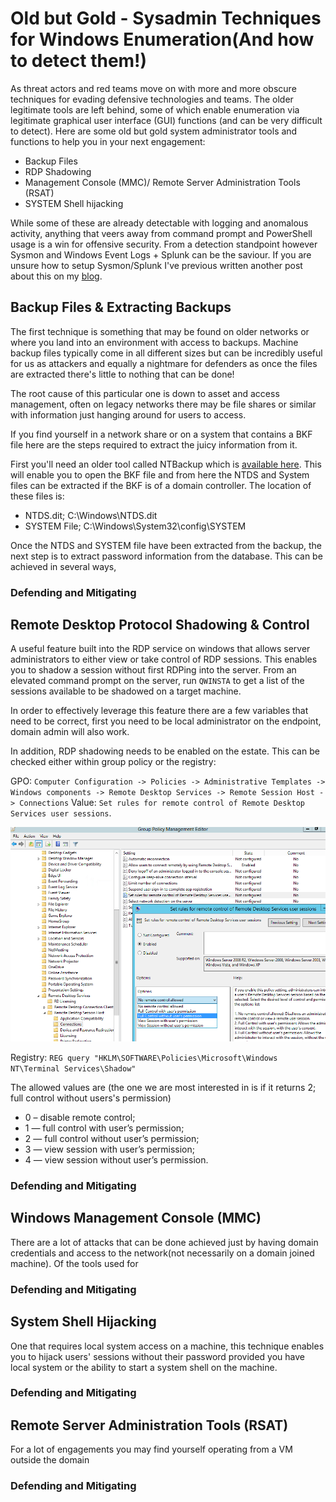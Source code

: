 # Old but Gold - Sysadmin Techniques for Windows Enumeration(And how to detect them!)
As threat actors and red teams move on with more and more obscure techniques for evading defensive technologies and teams. The older legitimate tools are left behind, some of which enable enumeration via legitimate graphical user interface (GUI) functions (and can be very difficult to detect). Here are some old but gold system administrator tools and functions to help you in your next engagement:

- Backup Files
- RDP Shadowing 
- Management Console (MMC)/ Remote Server Administration Tools (RSAT)
- SYSTEM Shell hijacking

While some of these are already detectable with logging and anomalous activity, anything that veers away from command prompt and PowerShell usage is a win for offensive security. From a detection standpoint however Sysmon and Windows Event Logs + Splunk can be the saviour. If you are unsure how to setup Sysmon/Splunk I've previous written another post about this on my [blog](https://blog.zsec.uk/ltr-d101-splunk/).


## Backup Files & Extracting Backups
The first technique is something that may be found on older networks or where you land into an environment with access to backups. Machine backup files typically come in all different sizes but can be incredibly useful for us as attackers and equally a nightmare for defenders as once the files are extracted there's little to nothing that can be done! 

The root cause of this particular one is down to asset and access management, often on legacy networks there may be file shares or similar with information just hanging around for users to access. 

If you find yourself in a network share or on a system that contains a BKF file here are the steps required to extract the juicy information from it. 

First you'll need an older tool called NTBackup which is [available here](https://github.com/ZephrFish/OldGold). This will enable you to open the BKF file and from here the NTDS and System files can be extracted if the BKF is of a domain controller. The location of these files is:

- NTDS.dit; C:\Windows\NTDS.dit
- SYSTEM File; C:\Windows\System32\config\SYSTEM

Once the NTDS and SYSTEM file have been extracted from the backup,  the next step is to extract password information from the database. This can be achieved in several ways, 

### Defending and Mitigating 



## Remote Desktop Protocol Shadowing & Control
A useful feature built into the RDP service on windows that allows server administrators to either view or take control of RDP sessions. This enables you to shadow a session without first RDPing into the server. From an elevated command prompt on the server, run `QWINSTA` to get a list of the sessions available to be shadowed on a target machine.

In order to effectively leverage this feature there are a few variables that need to be correct, first you need to be local administrator on the endpoint, domain admin will also work. 

In addition, RDP shadowing needs to be enabled on the estate. This can be checked either within group policy or the registry:

GPO:
`Computer Configuration -> Policies -> Administrative Templates -> Windows components -> Remote Desktop Services -> Remote Session Host -> Connections`
Value: `Set rules for remote control of Remote Desktop Services user sessions`.

![](1.png)

Registry:
`REG query "HKLM\SOFTWARE\Policies\Microsoft\Windows NT\Terminal Services\Shadow"`

The allowed values are (the one we are most interested in is if it returns 2; full control without users's permission)

- 0 – disable remote control;
- 1 — full control with user’s permission;
- 2 — full control without user’s permission;
- 3 — view session with user’s permission;
- 4 — view session without user’s permission.


### Defending and Mitigating 

## Windows Management Console (MMC)
There are a lot of attacks that can be done achieved just by having domain credentials and access to the network(not necessarily on a domain joined machine). Of the tools used for 

### Defending and Mitigating 

## System Shell Hijacking
One that requires local system access on a machine, this technique enables you to hijack users' sessions without their password provided you have local system or the ability to start a system shell on the machine. 

### Defending and Mitigating 

## Remote Server Administration Tools (RSAT)
For a lot of engagements you may find yourself operating from a VM outside the domain

### Defending and Mitigating 

